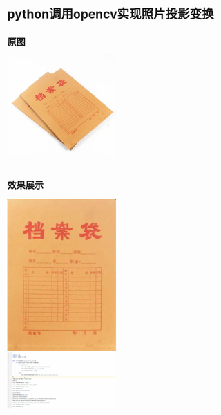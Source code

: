 # python调用opencv实现照片投影变换

## 原图
<img src="files.jpg" width="50%">

## 效果展示
<img src="result.jpg" width="50%">

<img src="效果展示.gif" width="50%">
